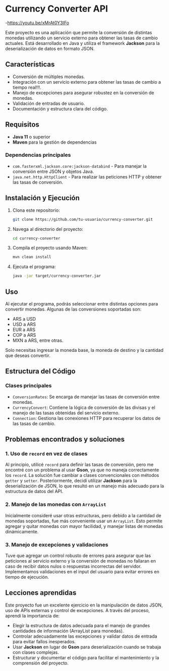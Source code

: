 # Currency Converter API
-https://youtu.be/xMrAt0Y3IFo

Este proyecto es una aplicación que permite la conversión de distintas monedas utilizando un servicio externo para obtener las tasas de cambio actuales. Está desarrollado en Java y utiliza el framework **Jackson** para la deserialización de datos en formato JSON.

## Características

- Conversión de múltiples monedas.
- Integración con un servicio externo para obtener las tasas de cambio a tiempo real!!!.
- Manejo de excepciones para asegurar robustez en la conversión de monedas.
- Validación de entradas de usuario.
- Documentación y estructura clara del código.

## Requisitos

- **Java 11** o superior
- **Maven** para la gestión de dependencias

### Dependencias principales

- `com.fasterxml.jackson.core:jackson-databind` - Para manejar la conversión entre JSON y objetos Java.
- `java.net.http.HttpClient` - Para realizar las peticiones HTTP y obtener las tasas de conversión.

## Instalación y Ejecución

1. Clona este repositorio:
    ```bash
    git clone https://github.com/tu-usuario/currency-converter.git
    ```

2. Navega al directorio del proyecto:
    ```bash
    cd currency-converter
    ```

3. Compila el proyecto usando Maven:
    ```bash
    mvn clean install
    ```

4. Ejecuta el programa:
    ```bash
    java -jar target/currency-converter.jar
    ```

## Uso

Al ejecutar el programa, podrás seleccionar entre distintas opciones para convertir monedas. Algunas de las conversiones soportadas son:

- ARS a USD
- USD a ARS
- EUR a ARS
- COP a ARS
- MXN a ARS, entre otras.

Solo necesitas ingresar la moneda base, la moneda de destino y la cantidad que deseas convertir.

## Estructura del Código

### Clases principales

- `ConversionRates`: Se encarga de manejar las tasas de conversión entre monedas.
- `CurrencyConvert`: Contiene la lógica de conversión de las divisas y el manejo de las tasas obtenidas del servicio externo.
- `Connection`: Gestiona las conexiones HTTP para recuperar los datos de las tasas de cambio.

## Problemas encontrados y soluciones

### 1. Uso de `record` en vez de clases

Al principio, utilicé `record` para definir las tasas de conversión, pero me encontré con un problema al usar **Gson**, ya que no maneja correctamente los `record`. La solución fue cambiar a clases convencionales con métodos `getter` y `setter`. Posteriormente, decidí utilizar **Jackson** para la deserialización de JSON, lo que resultó en un manejo más adecuado para la estructura de datos del API.

### 2. Manejo de las monedas con `ArrayList`

Inicialmente consideré usar otras estructuras, pero debido a la cantidad de monedas soportadas, fue más conveniente usar un `ArrayList`. Esto permite agregar y quitar monedas con mayor facilidad, y manejar listas de monedas dinámicamente.

### 3. Manejo de excepciones y validaciones

Tuve que agregar un control robusto de errores para asegurar que las peticiones al servicio externo y la conversión de monedas no fallaran en caso de recibir datos nulos o respuestas incorrectas del servidor. Implementamos validaciones en el input del usuario para evitar errores en tiempo de ejecución.

## Lecciones aprendidas

Este proyecto fue un excelente ejercicio en la manipulación de datos JSON, uso de APIs externas y control de excepciones. A través del proceso, aprendí la importancia de:

- Elegir la estructura de datos adecuada para el manejo de grandes cantidades de información (ArrayList para monedas).
- Controlar adecuadamente las excepciones y validar datos de entrada para evitar fallos inesperados.
- Usar **Jackson** en lugar de **Gson** para deserialización cuando se trabaja con clases complejas.
- Estructurar y documentar el código para facilitar el mantenimiento y la comprensión del proyecto.


